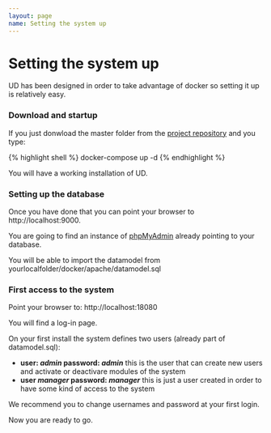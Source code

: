 ```yaml
---
layout: page
name: Setting the system up
---
```


# Setting the system up

UD has been designed in order to take advantage of docker so setting it up is relatively easy.

### Download and startup

If you just donwload the master folder from the <a href="https://github.com/fabiomattei/uglyduckling">project repository</a> and you type:

{% highlight shell %}
docker-compose up -d
{% endhighlight %}

You will have a working installation of UD.

### Setting up the database

Once you have done that you can point your browser to http://localhost:9000.

You are going to find an instance of <a href="https://www.phpmyadmin.net/">phpMyAdmin</a> already pointing to your database.

You will be able to import the datamodel from yourlocalfolder/docker/apache/datamodel.sql

### First access to the system

Point your browser to: http://localhost:18080

You will find a log-in page.

On your first install the system defines two users (already part of datamodel.sql):

* **user: _admin_ password: _admin_** this is the user that can create new users and activate or deactivare modules of the system
* **user _manager_ password: _manager_** this is just a user created in order to have some kind of access to the system

We recommend you to change usernames and password at your first login.

Now you are ready to go.
